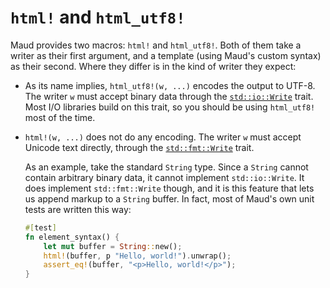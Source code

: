 # `html!` and `html_utf8!`

Maud provides two macros: `html!` and `html_utf8!`. Both of them take a writer as their first argument, and a template (using Maud's custom syntax) as their second. Where they differ is in the kind of writer they expect:

* As its name implies, `html_utf8!(w, ...)` encodes the output to UTF-8. The writer `w` must accept binary data through the [`std::io::Write`][1] trait. Most I/O libraries build on this trait, so you should be using `html_utf8!` most of the time.

* `html!(w, ...)` does not do any encoding. The writer `w` must accept Unicode text directly, through the [`std::fmt::Write`][2] trait.

  As an example, take the standard `String` type. Since a `String` cannot contain arbitrary binary data, it cannot implement `std::io::Write`. It does implement `std::fmt::Write` though, and it is this feature that lets us append markup to a `String` buffer. In fact, most of Maud's own unit tests are written this way:

  ```rust
  #[test]
  fn element_syntax() {
      let mut buffer = String::new();
      html!(buffer, p "Hello, world!").unwrap();
      assert_eq!(buffer, "<p>Hello, world!</p>");
  }
  ```

[1]: http://doc.rust-lang.org/std/io/trait.Write.html
[2]: http://doc.rust-lang.org/std/fmt/trait.Write.html
